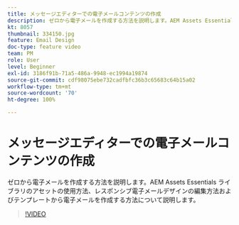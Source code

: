 ```yaml
---
title: メッセージエディターでの電子メールコンテンツの作成
description: ゼロから電子メールを作成する方法を説明します。AEM Assets Essentials ライブラリのアセットの使用方法、レスポンシブ電子メールデザインの編集方法およびテンプレートから電子メールを作成する方法について説明します。
kt: 8057
thumbnail: 334150.jpg
feature: Email Design
doc-type: feature video
team: PM
role: User
level: Beginner
exl-id: 3186f91b-71a5-486a-9948-ec1994a19874
source-git-commit: cdf98075ebe732cadfbfc36b3c65683c64b15a02
workflow-type: tm+mt
source-wordcount: '70'
ht-degree: 100%

---
```


# メッセージエディターでの電子メールコンテンツの作成

ゼロから電子メールを作成する方法を説明します。AEM Assets Essentials ライブラリのアセットの使用方法、レスポンシブ電子メールデザインの編集方法およびテンプレートから電子メールを作成する方法について説明します。

>[!VIDEO](https://video.tv.adobe.com/v/334150?quality=12)

